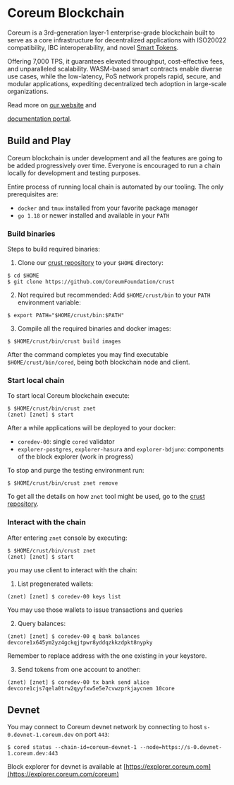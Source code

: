 # Coreum Blockchain

Coreum is a 3rd-generation layer-1 enterprise-grade blockchain
built to serve as a core infrastructure for decentralized applications with ISO20022 compatibility,
IBC interoperability, and novel [Smart Tokens](https://www.coreum.com/smart-tokens).

Offering 7,000 TPS, it guarantees elevated throughput, cost-effective fees, and unparalleled scalability.
WASM-based smart contracts enable diverse use cases, while the low-latency, PoS network propels rapid,
secure, and modular applications, expediting decentralized tech adoption in large-scale organizations.

Read more on [our website](https://www.coreum.com) and 
<!-- markdown-link-check-disable --> 
[documentation portal](https://docs.coreum.dev).
<!-- markdown-link-check-enable -->

## Build and Play

Coreum blockchain is under development and all the features are going to be added progressively over time.
Everyone is encouraged to run a chain locally for development and testing purposes.

Entire process of running local chain is automated by our tooling. The only prerequisites are:
- `docker` and `tmux` installed from your favorite package manager
- `go 1.18` or newer installed and available in your `PATH`

### Build binaries

Steps to build required binaries:
1. Clone our [crust repository](https://github.com/CoreumFoundation/crust) to your `$HOME` directory:
```
$ cd $HOME
$ git clone https://github.com/CoreumFoundation/crust
```
2. Not required but recommended: Add `$HOME/crust/bin` to your `PATH` environment variable:
```
$ export PATH="$HOME/crust/bin:$PATH"
```
3. Compile all the required binaries and docker images:
```
$ $HOME/crust/bin/crust build images
```

After the command completes you may find executable `$HOME/crust/bin/cored`, being both blockchain node and client.

### Start local chain

To start local Coreum blockchain execute:

```
$ $HOME/crust/bin/crust znet
(znet) [znet] $ start
```

After a while applications will be deployed to your docker:
- `coredev-00`: single `cored` validator
- `explorer-postgres`, `explorer-hasura` and `explorer-bdjuno`: components of the block explorer (work in progress)

To stop and purge the testing environment run:

```
$ $HOME/crust/bin/crust znet remove
```

To get all the details on how `znet` tool might be used, go to the [crust repository](https://github.com/CoreumFoundation/crust).

### Interact with the chain

After entering `znet` console by executing:

```
$ $HOME/crust/bin/crust znet
(znet) [znet] $ start
```
you may use client to interact with the chain:
1. List pregenerated wallets:
```
(znet) [znet] $ coredev-00 keys list
```
You may use those wallets to issue transactions and queries

2. Query balances:
```
(znet) [znet] $ coredev-00 q bank balances devcore1x645ym2yz4gckqjtpwr8yddqzkkzdpkt8nypky
```
Remember to replace address with the one existing in your keystore.

3. Send tokens from one account to another:
```
(znet) [znet] $ coredev-00 tx bank send alice devcore1cjs7qela0trw2qyyfxw5e5e7cvwzprkjaycnem 10core
```

## Devnet

You may connect to Coreum devnet network by connecting to host `s-0.devnet-1.coreum.dev` on port `443`:

```
$ cored status --chain-id=coreum-devnet-1 --node=https://s-0.devnet-1.coreum.dev:443
```

Block explorer for devnet is available at [https://explorer.coreum.com](https://explorer.coreum.com/coreum)
